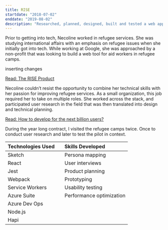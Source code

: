 ```yaml
---
title: RISE
startdate: "2018-07-02"
enddate: "2019-08-02"
description: "Researched, planned, designed, built and tested a web app for aid workers in a refugee camp"
---
```


Prior to getting into tech, Necoline worked in refugee services. She was studying international affairs with an emphasis on refugee issues when she initially got into tech. While working at Google, she was approached by a non-profit that was looking to build a web tool for aid workers in refugee camps. 

inserting changes


[Read: The RISE Product](https://www.rise-int.org/product)

Necoline couldn’t resist the opportunity to combine her technical skills with her passion for improving refugee services. As a small organization, this job required her to take on multiple roles. She worked across the stack, and participated user research in the field that was then translated into design and technical planning.

[Read: How to develop for the next billion users?](https://iseeq.co/blog/how-to-develop-for-the-next-billion-users/)

During the year long contract, I visited the refugee camps twice. Once to conduct user research and later to test the pilot in context.

| Technologies Used |     | Skills Developed         |
| :---------------- | :-: | :----------------------- |
| Sketch            |     | Persona mapping          |
| React             |     | User interviews          |
| Jest              |     | Product planning         |
| Webpack           |     | Prototyping              |
| Service Workers   |     | Usability testing        |
| Azure Suite       |     | Performance optimization |
| Azure Dev Ops     |     |
| Node.js           |     |
| Hapi              |     |
